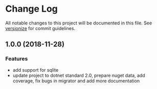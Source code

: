 # Change Log

All notable changes to this project will be documented in this file. See [versionize](https://github.com/saintedlama/versionize) for commit guidelines.

<a name="1.0.0"></a>
## 1.0.0 (2018-11-28)

### Features

* add support for sqlite
* update project to dotnet standard 2.0, prepare nuget data, add coverage, fix bugs in migrator and add more documentation

